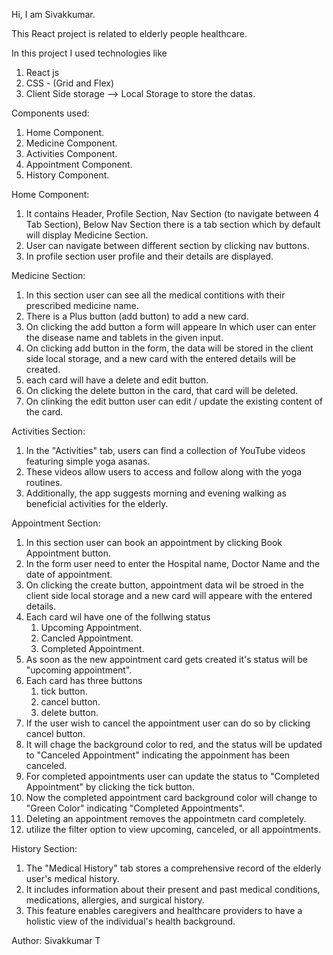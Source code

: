 Hi, I am Sivakkumar.

This React project is related to elderly people healthcare.

In this project I used technologies like 
1. React js
2. CSS - (Grid and Flex)
3. Client Side storage --> Local Storage to store the datas.

Components used:
1. Home Component.
2. Medicine Component.
3. Activities Component.
4. Appointment Component.
5. History Component.

Home Component:
1. It contains Header, Profile Section, Nav Section (to navigate between 4 Tab Section), Below Nav Section there is a tab section
which by default will display Medicine Section.
2. User can navigate between different section by clicking nav buttons.
3. In profile section user profile and their details are displayed.

Medicine Section:
1. In this section user can see all the medical contitions with their prescribed medicine name.
2. There is a Plus button (add button) to add a new card.
3. On clicking the add button a form will appeare In which user can enter the disease name and tablets in the given input.
4. On clicking add button in the form, the data will be stored in the client side local storage, and a new card with the entered details will be created.
5. each card will have a delete and edit button.
6. On clicking the delete button in the card, that card will be deleted.
7. On clinking the edit button user can edit / update the existing content of the card.

Activities Section:
1. In the "Activities" tab, users can find a collection of YouTube videos featuring simple yoga asanas. 
2. These videos allow users to access and follow along with the yoga routines.
3. Additionally, the app suggests morning and evening walking as beneficial activities for the elderly.

Appointment Section:
1. In this section user can book an appointment by clicking Book Appointment button.
2. In the form user need to enter the Hospital name, Doctor Name and the date of appointment.
3. On clicking the create button, appointment data wil be stroed in the client side local storage and a new card will appeare with the entered details.
4. Each card wil have one of the follwing status
    1. Upcoming Appointment.
    2. Cancled Appointment.
    3. Completed Appointment.
5. As soon as the new appointment card gets created it's status will be "upcoming appointment".
6. Each card has three buttons
    1. tick button.
    2. cancel button.
    3. delete button.
7. If the user wish to cancel the appointment user can do so by clicking cancel button.
8. It will chage the background color to red, and the status will be updated to "Canceled Appointment" indicating the appoinment has been canceled.
9. For completed appointments user can update the status to "Completed Appointment" by clicking the tick button.
10. Now the completed appointment card background color will change to "Green Color" indicating "Completed Appointments".
11. Deleting an appointment removes the appointmetn card completely.
12. utilize the filter option to view upcoming, canceled, or all appointments.


History Section:
1. The "Medical History" tab stores a comprehensive record of the elderly user's medical history. 
2. It includes information about their present and past medical conditions, medications, allergies, and surgical history. 
3. This feature enables caregivers and healthcare providers to have a holistic view of the individual's health background.

Author: Sivakkumar T